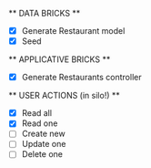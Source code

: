 ** DATA BRICKS **
- [X] Generate Restaurant model
- [X] Seed 

** APPLICATIVE BRICKS **
- [X] Generate Restaurants controller

** USER ACTIONS (in silo!) **
- [X] Read all
- [X] Read one
- [ ] Create new
- [ ] Update one
- [ ] Delete one
